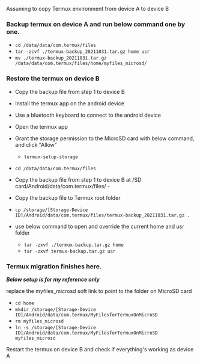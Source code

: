 Assuming to copy Termux environment from device A to device B

### Backup termux on device A and run below command one by one.
- `cd /data/data/com.termux/files`
- `tar -zcvf ./termux-backup_20211031.tar.gz home usr`
- `mv ./termux-backup_20211031.tar.gz /data/data/com.termux/files/home/myfiles_microsd/`

### Restore the termux on device B
- Copy the backup file from step 1 to device B
- Install the termux app on the android device
- Use a bluetooth keyboard to connect to the android device
- Open the termux app
- Grant the storage permission to the MicroSD card with below command, and click "Allow"

  - `termux-setup-storage`

- `cd /data/data/com.termux/files`

- Copy the backup file from step 1 to device B at /SD card/Android/data/com.termux/files/ - 

- Copy the backup file to Termux root folder

- `cp /storage/[Storage-Device ID]/Android/data/com.termux/files/termux-backup_20211031.tar.gz .`

- use below command to open and override the current home and usr folder

  - `tar -zxvf ./termux-backup.tar.gz home`
  - `tar -zxvf termux-backup.tar.gz usr`

### Termux migration finishes here. ###

_**Below setup is for my reference only**_

replace the myfiles_microsd soft link to point to the folder on MicroSD card

- `cd home`
- `mkdir /storage/[Storage-Device ID]/Android/data/com.termux/MyFilesforTermuxOnMicroSD`
- `rm myfiles_microsd`
- `ln -s /storage/[Storage-Device ID]/Android/data/com.termux/MyFilesforTermuxOnMicroSD myfiles_microsd`

Restart the termux on device B and check if everything's working as device A





